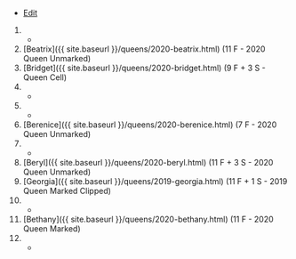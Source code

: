 * [Edit](https://github.com/joejcollins/rhapsody-angel/edit/master/_includes/apiary.md)

1. -
1. [Beatrix]({{ site.baseurl }}/queens/2020-beatrix.html) (11 F - 2020 Queen Unmarked)
1. [Bridget]({{ site.baseurl }}/queens/2020-bridget.html) (9 F + 3 S - Queen Cell)
1. -
1. -
1. [Berenice]({{ site.baseurl }}/queens/2020-berenice.html) (7 F - 2020 Queen Unmarked)
1. -
1. [Beryl]({{ site.baseurl }}/queens/2020-beryl.html) (11 F + 3 S - 2020 Queen Unmarked)
1. [Georgia]({{ site.baseurl }}/queens/2019-georgia.html) (11 F + 1 S - 2019 Queen Marked Clipped)
1. -
1. [Bethany]({{ site.baseurl }}/queens/2020-bethany.html) (11 F - 2020 Queen Marked)
1. -